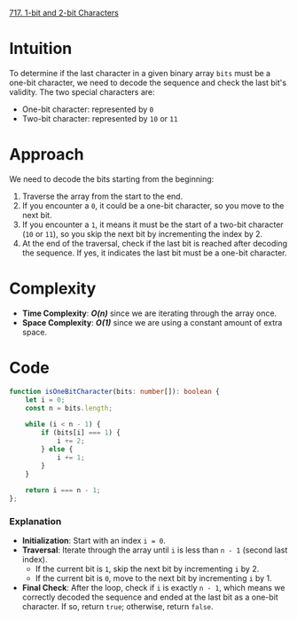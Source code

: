 [717. 1-bit and 2-bit Characters](https://leetcode.com/problems/1-bit-and-2-bit-characters/)

# Intuition
To determine if the last character in a given binary array `bits` must be a one-bit character, we need to decode the sequence and check the last bit's validity. The two special characters are:
- One-bit character: represented by `0`
- Two-bit character: represented by `10` or `11`

# Approach
We need to decode the bits starting from the beginning:
1. Traverse the array from the start to the end.
2. If you encounter a `0`, it could be a one-bit character, so you move to the next bit.
3. If you encounter a `1`, it means it must be the start of a two-bit character (`10` or `11`), so you skip the next bit by incrementing the index by 2.
4. At the end of the traversal, check if the last bit is reached after decoding the sequence. If yes, it indicates the last bit must be a one-bit character.

# Complexity
- **Time Complexity**: ***O(n)*** since we are iterating through the array once.
- **Space Complexity**: ***O(1)*** since we are using a constant amount of extra space.

# Code
```typescript
function isOneBitCharacter(bits: number[]): boolean {
    let i = 0;
    const n = bits.length;
    
    while (i < n - 1) {
        if (bits[i] === 1) {
            i += 2;
        } else {
            i += 1;
        }
    }
    
    return i === n - 1;
};

```

### Explanation
- **Initialization**: Start with an index `i = 0`.
- **Traversal**: Iterate through the array until `i` is less than `n - 1` (second last index).
  - If the current bit is `1`, skip the next bit by incrementing `i` by 2.
  - If the current bit is `0`, move to the next bit by incrementing `i` by 1.
- **Final Check**: After the loop, check if `i` is exactly `n - 1`, which means we correctly decoded the sequence and ended at the last bit as a one-bit character. If so, return `true`; otherwise, return `false`.